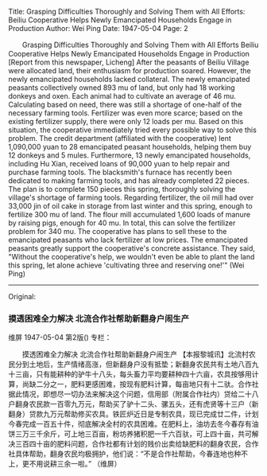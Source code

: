 Title: Grasping Difficulties Thoroughly and Solving Them with All Efforts: Beiliu Cooperative Helps Newly Emancipated Households Engage in Production
Author: Wei Ping
Date: 1947-05-04
Page: 2

　　Grasping Difficulties Thoroughly and Solving Them with All Efforts
    Beiliu Cooperative Helps Newly Emancipated Households Engage in Production
    [Report from this newspaper, Licheng] After the peasants of Beiliu Village were allocated land, their enthusiasm for production soared. However, the newly emancipated households lacked collateral. The newly emancipated peasants collectively owned 893 mu of land, but only had 18 working donkeys and oxen. Each animal had to cultivate an average of 46 mu. Calculating based on need, there was still a shortage of one-half of the necessary farming tools. Fertilizer was even more scarce; based on the existing fertilizer supply, there were only 12 loads per mu. Based on this situation, the cooperative immediately tried every possible way to solve this problem. The credit department (affiliated with the cooperative) lent 1,090,000 yuan to 28 emancipated peasant households, helping them buy 12 donkeys and 5 mules. Furthermore, 13 newly emancipated households, including Hu Xian, received loans of 90,000 yuan to help repair and purchase farming tools. The blacksmith's furnace has recently been dedicated to making farming tools, and has already completed 22 pieces. The plan is to complete 150 pieces this spring, thoroughly solving the village's shortage of farming tools. Regarding fertilizer, the oil mill had over 33,000 jin of oil cake in storage from last winter and this spring, enough to fertilize 300 mu of land. The flour mill accumulated 1,600 loads of manure by raising pigs, enough for 40 mu. In total, this can solve the fertilizer problem for 340 mu. The cooperative has plans to sell these to the emancipated peasants who lack fertilizer at low prices. The emancipated peasants greatly support the cooperative's concrete assistance. They said, "Without the cooperative's help, we wouldn't even be able to plant the land this spring, let alone achieve 'cultivating three and reserving one!'"
                  (Wei Ping)



<hr /> 

Original: 


### 摸透困难全力解决  北流合作社帮助新翻身户闹生产
维屏
1947-05-04
第2版()
专栏：

　　摸透困难全力解决
    北流合作社帮助新翻身户闹生产
    【本报黎城讯】北流村农民分到土地后，生产情绪高涨，但新翻身户没有抵垫；新翻身农民共有土地八百九十三亩，只有能耕种的驴牛十八头，每头畜力平均要耕种四十六亩，农具按够用计算，尚缺二分之一，肥料更感困难，按现有肥料计算，每亩地只有十二驮。合作社据此情况，即想尽一切办法来解决这个问题，信用部（附属合作社内）贷给二十八户翻身农民款一百零九万元，帮助买了驴十二头、骡五头，还有虎贤等十三户（新翻身）贷款九万元帮助修买农具。铁匠炉近日是专制农具，现已完成廿二件，计划今春完成一百五十件，彻底解决全村的农具困难。在肥料上，油坊去冬今春存有油饼三万三千余斤，可上地三百亩，粉坊养猪积肥一千六百驮，可上四十亩，共可解决三百四十亩的肥料问题，合作社都有计划的贱价出卖给缺肥料的翻身农民，合作社具体帮助，翻身农民均极拥护，他们说：“不是合作社帮助，今春连地也种不上，更不用说耕三余一啦。”
                  （维屏）
